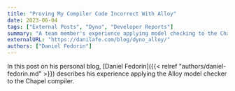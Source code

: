 ```yaml
---
title: "Proving My Compiler Code Incorrect With Alloy"
date: 2023-06-04
tags: ["External Posts", "Dyno", "Developer Reports"]
summary: "A team member's experience applying model checking to the Chapel compiler"
externalURL: "https://danilafe.com/blog/dyno_alloy/"
authors: ["Daniel Fedorin"]
---
```


In this post on his personal blog,
[Daniel Fedorin]({{< relref "authors/daniel-fedorin.md" >}}) describes his
experience applying the Alloy model checker to the Chapel compiler.
